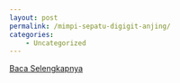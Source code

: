 ```yaml
---
layout: post
permalink: /mimpi-sepatu-digigit-anjing/
categories:
    - Uncategorized
---
```


[Baca Selengkapnya](/09)